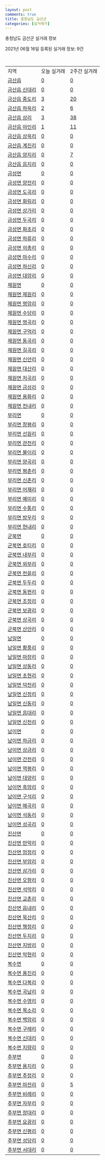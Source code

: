 ```yaml
---
layout: post
comments: true
title: 충청남도 금산군
categories: [실거래가]
---
```


충청남도 금산군 실거래 정보

2021년 06월 16일 등록된 실거래 정보: 9건

<script type="text/javascript">
  google.charts.load('current', {'packages':['corechart']});
  google.charts.setOnLoadCallback(drawChart);

  function drawChart() {
    var data = google.visualization.arrayToDataTable([['거래일', '매매', '전월세', '전매'], ['2021-03', 2, 2, 0], ['2021-04', 16, 7, 3], ['2021-05', 25, 15, 5], ['2021-06', 6, 1, 5]]);

    var options = {
      title: '최근 유형별 거래량 추이',
      legend: { position: 'bottom' }
    };

    var chart = new google.visualization.LineChart(document.getElementById('columnchart_material'));
    chart.draw(data, (options));
  }
</script>

<div id="columnchart_material" style="width: 450px; margin-left: -35px"></div>
<br>
<table class="sortable">
  <tr>
    <td>지역</td>
    <td>오늘 실거래</td>
    <td>2주간 실거래</td>
  </tr>

  
  <tr class="item">
    <td><a href="4471025000.html">금산읍</a></td>
    <td><a href="4471025000.html">0</a></td>
    <td><a href="4471025000.html">0</a></td>
  </tr>
    

  <tr class="item">
    <td><a href="4471025021.html">금산읍 신대리</a></td>
    <td><a href="4471025021.html">0</a></td>
    <td><a href="4471025021.html">0</a></td>
  </tr>
    

  <tr class="item">
    <td><a href="4471025022.html">금산읍 중도리</a></td>
    <td><a href="4471025022.html">3</a></td>
    <td><a href="4471025022.html">20</a></td>
  </tr>
    

  <tr class="item">
    <td><a href="4471025023.html">금산읍 하옥리</a></td>
    <td><a href="4471025023.html">2</a></td>
    <td><a href="4471025023.html">6</a></td>
  </tr>
    

  <tr class="item">
    <td><a href="4471025024.html">금산읍 상리</a></td>
    <td><a href="4471025024.html">3</a></td>
    <td><a href="4471025024.html">38</a></td>
  </tr>
    

  <tr class="item">
    <td><a href="4471025025.html">금산읍 아인리</a></td>
    <td><a href="4471025025.html">1</a></td>
    <td><a href="4471025025.html">11</a></td>
  </tr>
    

  <tr class="item">
    <td><a href="4471025026.html">금산읍 상옥리</a></td>
    <td><a href="4471025026.html">0</a></td>
    <td><a href="4471025026.html">0</a></td>
  </tr>
    

  <tr class="item">
    <td><a href="4471025027.html">금산읍 계진리</a></td>
    <td><a href="4471025027.html">0</a></td>
    <td><a href="4471025027.html">0</a></td>
  </tr>
    

  <tr class="item">
    <td><a href="4471025028.html">금산읍 양지리</a></td>
    <td><a href="4471025028.html">0</a></td>
    <td><a href="4471025028.html">7</a></td>
  </tr>
    

  <tr class="item">
    <td><a href="4471025029.html">금산읍 음지리</a></td>
    <td><a href="4471025029.html">0</a></td>
    <td><a href="4471025029.html">0</a></td>
  </tr>
    

  <tr class="item">
    <td><a href="4471031000.html">금성면</a></td>
    <td><a href="4471031000.html">0</a></td>
    <td><a href="4471031000.html">0</a></td>
  </tr>
    

  <tr class="item">
    <td><a href="4471031021.html">금성면 양전리</a></td>
    <td><a href="4471031021.html">0</a></td>
    <td><a href="4471031021.html">0</a></td>
  </tr>
    

  <tr class="item">
    <td><a href="4471031022.html">금성면 도곡리</a></td>
    <td><a href="4471031022.html">0</a></td>
    <td><a href="4471031022.html">0</a></td>
  </tr>
    

  <tr class="item">
    <td><a href="4471031023.html">금성면 화림리</a></td>
    <td><a href="4471031023.html">0</a></td>
    <td><a href="4471031023.html">0</a></td>
  </tr>
    

  <tr class="item">
    <td><a href="4471031024.html">금성면 상가리</a></td>
    <td><a href="4471031024.html">0</a></td>
    <td><a href="4471031024.html">0</a></td>
  </tr>
    

  <tr class="item">
    <td><a href="4471031025.html">금성면 두곡리</a></td>
    <td><a href="4471031025.html">0</a></td>
    <td><a href="4471031025.html">0</a></td>
  </tr>
    

  <tr class="item">
    <td><a href="4471031026.html">금성면 파초리</a></td>
    <td><a href="4471031026.html">0</a></td>
    <td><a href="4471031026.html">0</a></td>
  </tr>
    

  <tr class="item">
    <td><a href="4471031027.html">금성면 하류리</a></td>
    <td><a href="4471031027.html">0</a></td>
    <td><a href="4471031027.html">0</a></td>
  </tr>
    

  <tr class="item">
    <td><a href="4471031028.html">금성면 의총리</a></td>
    <td><a href="4471031028.html">0</a></td>
    <td><a href="4471031028.html">0</a></td>
  </tr>
    

  <tr class="item">
    <td><a href="4471031029.html">금성면 마수리</a></td>
    <td><a href="4471031029.html">0</a></td>
    <td><a href="4471031029.html">0</a></td>
  </tr>
    

  <tr class="item">
    <td><a href="4471031030.html">금성면 하신리</a></td>
    <td><a href="4471031030.html">0</a></td>
    <td><a href="4471031030.html">0</a></td>
  </tr>
    

  <tr class="item">
    <td><a href="4471031031.html">금성면 대암리</a></td>
    <td><a href="4471031031.html">0</a></td>
    <td><a href="4471031031.html">0</a></td>
  </tr>
    

  <tr class="item">
    <td><a href="4471032000.html">제원면</a></td>
    <td><a href="4471032000.html">0</a></td>
    <td><a href="4471032000.html">0</a></td>
  </tr>
    

  <tr class="item">
    <td><a href="4471032021.html">제원면 제원리</a></td>
    <td><a href="4471032021.html">0</a></td>
    <td><a href="4471032021.html">0</a></td>
  </tr>
    

  <tr class="item">
    <td><a href="4471032022.html">제원면 명암리</a></td>
    <td><a href="4471032022.html">0</a></td>
    <td><a href="4471032022.html">0</a></td>
  </tr>
    

  <tr class="item">
    <td><a href="4471032023.html">제원면 수당리</a></td>
    <td><a href="4471032023.html">0</a></td>
    <td><a href="4471032023.html">0</a></td>
  </tr>
    

  <tr class="item">
    <td><a href="4471032024.html">제원면 명곡리</a></td>
    <td><a href="4471032024.html">0</a></td>
    <td><a href="4471032024.html">0</a></td>
  </tr>
    

  <tr class="item">
    <td><a href="4471032025.html">제원면 구억리</a></td>
    <td><a href="4471032025.html">0</a></td>
    <td><a href="4471032025.html">0</a></td>
  </tr>
    

  <tr class="item">
    <td><a href="4471032026.html">제원면 동곡리</a></td>
    <td><a href="4471032026.html">0</a></td>
    <td><a href="4471032026.html">0</a></td>
  </tr>
    

  <tr class="item">
    <td><a href="4471032027.html">제원면 길곡리</a></td>
    <td><a href="4471032027.html">0</a></td>
    <td><a href="4471032027.html">0</a></td>
  </tr>
    

  <tr class="item">
    <td><a href="4471032028.html">제원면 신안리</a></td>
    <td><a href="4471032028.html">0</a></td>
    <td><a href="4471032028.html">0</a></td>
  </tr>
    

  <tr class="item">
    <td><a href="4471032029.html">제원면 대산리</a></td>
    <td><a href="4471032029.html">0</a></td>
    <td><a href="4471032029.html">0</a></td>
  </tr>
    

  <tr class="item">
    <td><a href="4471032030.html">제원면 저곡리</a></td>
    <td><a href="4471032030.html">0</a></td>
    <td><a href="4471032030.html">0</a></td>
  </tr>
    

  <tr class="item">
    <td><a href="4471032031.html">제원면 금성리</a></td>
    <td><a href="4471032031.html">0</a></td>
    <td><a href="4471032031.html">0</a></td>
  </tr>
    

  <tr class="item">
    <td><a href="4471032032.html">제원면 용화리</a></td>
    <td><a href="4471032032.html">0</a></td>
    <td><a href="4471032032.html">0</a></td>
  </tr>
    

  <tr class="item">
    <td><a href="4471032033.html">제원면 천내리</a></td>
    <td><a href="4471032033.html">0</a></td>
    <td><a href="4471032033.html">0</a></td>
  </tr>
    

  <tr class="item">
    <td><a href="4471033000.html">부리면</a></td>
    <td><a href="4471033000.html">0</a></td>
    <td><a href="4471033000.html">0</a></td>
  </tr>
    

  <tr class="item">
    <td><a href="4471033021.html">부리면 창평리</a></td>
    <td><a href="4471033021.html">0</a></td>
    <td><a href="4471033021.html">0</a></td>
  </tr>
    

  <tr class="item">
    <td><a href="4471033022.html">부리면 선원리</a></td>
    <td><a href="4471033022.html">0</a></td>
    <td><a href="4471033022.html">0</a></td>
  </tr>
    

  <tr class="item">
    <td><a href="4471033023.html">부리면 관천리</a></td>
    <td><a href="4471033023.html">0</a></td>
    <td><a href="4471033023.html">0</a></td>
  </tr>
    

  <tr class="item">
    <td><a href="4471033024.html">부리면 불이리</a></td>
    <td><a href="4471033024.html">0</a></td>
    <td><a href="4471033024.html">0</a></td>
  </tr>
    

  <tr class="item">
    <td><a href="4471033025.html">부리면 양곡리</a></td>
    <td><a href="4471033025.html">0</a></td>
    <td><a href="4471033025.html">0</a></td>
  </tr>
    

  <tr class="item">
    <td><a href="4471033026.html">부리면 평촌리</a></td>
    <td><a href="4471033026.html">0</a></td>
    <td><a href="4471033026.html">0</a></td>
  </tr>
    

  <tr class="item">
    <td><a href="4471033027.html">부리면 신촌리</a></td>
    <td><a href="4471033027.html">0</a></td>
    <td><a href="4471033027.html">0</a></td>
  </tr>
    

  <tr class="item">
    <td><a href="4471033028.html">부리면 어재리</a></td>
    <td><a href="4471033028.html">0</a></td>
    <td><a href="4471033028.html">0</a></td>
  </tr>
    

  <tr class="item">
    <td><a href="4471033029.html">부리면 예미리</a></td>
    <td><a href="4471033029.html">0</a></td>
    <td><a href="4471033029.html">0</a></td>
  </tr>
    

  <tr class="item">
    <td><a href="4471033030.html">부리면 수통리</a></td>
    <td><a href="4471033030.html">0</a></td>
    <td><a href="4471033030.html">0</a></td>
  </tr>
    

  <tr class="item">
    <td><a href="4471033031.html">부리면 방우리</a></td>
    <td><a href="4471033031.html">0</a></td>
    <td><a href="4471033031.html">0</a></td>
  </tr>
    

  <tr class="item">
    <td><a href="4471033032.html">부리면 현내리</a></td>
    <td><a href="4471033032.html">0</a></td>
    <td><a href="4471033032.html">0</a></td>
  </tr>
    

  <tr class="item">
    <td><a href="4471034000.html">군북면</a></td>
    <td><a href="4471034000.html">0</a></td>
    <td><a href="4471034000.html">0</a></td>
  </tr>
    

  <tr class="item">
    <td><a href="4471034021.html">군북면 호티리</a></td>
    <td><a href="4471034021.html">0</a></td>
    <td><a href="4471034021.html">0</a></td>
  </tr>
    

  <tr class="item">
    <td><a href="4471034022.html">군북면 내부리</a></td>
    <td><a href="4471034022.html">0</a></td>
    <td><a href="4471034022.html">0</a></td>
  </tr>
    

  <tr class="item">
    <td><a href="4471034023.html">군북면 외부리</a></td>
    <td><a href="4471034023.html">0</a></td>
    <td><a href="4471034023.html">0</a></td>
  </tr>
    

  <tr class="item">
    <td><a href="4471034024.html">군북면 천을리</a></td>
    <td><a href="4471034024.html">0</a></td>
    <td><a href="4471034024.html">0</a></td>
  </tr>
    

  <tr class="item">
    <td><a href="4471034025.html">군북면 두두리</a></td>
    <td><a href="4471034025.html">0</a></td>
    <td><a href="4471034025.html">0</a></td>
  </tr>
    

  <tr class="item">
    <td><a href="4471034026.html">군북면 동편리</a></td>
    <td><a href="4471034026.html">0</a></td>
    <td><a href="4471034026.html">0</a></td>
  </tr>
    

  <tr class="item">
    <td><a href="4471034027.html">군북면 조정리</a></td>
    <td><a href="4471034027.html">0</a></td>
    <td><a href="4471034027.html">0</a></td>
  </tr>
    

  <tr class="item">
    <td><a href="4471034028.html">군북면 보광리</a></td>
    <td><a href="4471034028.html">0</a></td>
    <td><a href="4471034028.html">0</a></td>
  </tr>
    

  <tr class="item">
    <td><a href="4471034029.html">군북면 상곡리</a></td>
    <td><a href="4471034029.html">0</a></td>
    <td><a href="4471034029.html">0</a></td>
  </tr>
    

  <tr class="item">
    <td><a href="4471034030.html">군북면 산안리</a></td>
    <td><a href="4471034030.html">0</a></td>
    <td><a href="4471034030.html">0</a></td>
  </tr>
    

  <tr class="item">
    <td><a href="4471035000.html">남일면</a></td>
    <td><a href="4471035000.html">0</a></td>
    <td><a href="4471035000.html">0</a></td>
  </tr>
    

  <tr class="item">
    <td><a href="4471035021.html">남일면 황풍리</a></td>
    <td><a href="4471035021.html">0</a></td>
    <td><a href="4471035021.html">0</a></td>
  </tr>
    

  <tr class="item">
    <td><a href="4471035022.html">남일면 마장리</a></td>
    <td><a href="4471035022.html">0</a></td>
    <td><a href="4471035022.html">0</a></td>
  </tr>
    

  <tr class="item">
    <td><a href="4471035023.html">남일면 상동리</a></td>
    <td><a href="4471035023.html">0</a></td>
    <td><a href="4471035023.html">0</a></td>
  </tr>
    

  <tr class="item">
    <td><a href="4471035024.html">남일면 초현리</a></td>
    <td><a href="4471035024.html">0</a></td>
    <td><a href="4471035024.html">0</a></td>
  </tr>
    

  <tr class="item">
    <td><a href="4471035025.html">남일면 덕천리</a></td>
    <td><a href="4471035025.html">0</a></td>
    <td><a href="4471035025.html">0</a></td>
  </tr>
    

  <tr class="item">
    <td><a href="4471035026.html">남일면 신정리</a></td>
    <td><a href="4471035026.html">0</a></td>
    <td><a href="4471035026.html">0</a></td>
  </tr>
    

  <tr class="item">
    <td><a href="4471035027.html">남일면 신동리</a></td>
    <td><a href="4471035027.html">0</a></td>
    <td><a href="4471035027.html">0</a></td>
  </tr>
    

  <tr class="item">
    <td><a href="4471035028.html">남일면 음대리</a></td>
    <td><a href="4471035028.html">0</a></td>
    <td><a href="4471035028.html">0</a></td>
  </tr>
    

  <tr class="item">
    <td><a href="4471035029.html">남일면 신천리</a></td>
    <td><a href="4471035029.html">0</a></td>
    <td><a href="4471035029.html">0</a></td>
  </tr>
    

  <tr class="item">
    <td><a href="4471036000.html">남이면</a></td>
    <td><a href="4471036000.html">0</a></td>
    <td><a href="4471036000.html">0</a></td>
  </tr>
    

  <tr class="item">
    <td><a href="4471036021.html">남이면 하금리</a></td>
    <td><a href="4471036021.html">0</a></td>
    <td><a href="4471036021.html">0</a></td>
  </tr>
    

  <tr class="item">
    <td><a href="4471036022.html">남이면 상금리</a></td>
    <td><a href="4471036022.html">0</a></td>
    <td><a href="4471036022.html">0</a></td>
  </tr>
    

  <tr class="item">
    <td><a href="4471036023.html">남이면 건천리</a></td>
    <td><a href="4471036023.html">0</a></td>
    <td><a href="4471036023.html">0</a></td>
  </tr>
    

  <tr class="item">
    <td><a href="4471036024.html">남이면 역평리</a></td>
    <td><a href="4471036024.html">0</a></td>
    <td><a href="4471036024.html">0</a></td>
  </tr>
    

  <tr class="item">
    <td><a href="4471036025.html">남이면 대양리</a></td>
    <td><a href="4471036025.html">0</a></td>
    <td><a href="4471036025.html">0</a></td>
  </tr>
    

  <tr class="item">
    <td><a href="4471036026.html">남이면 흑암리</a></td>
    <td><a href="4471036026.html">0</a></td>
    <td><a href="4471036026.html">0</a></td>
  </tr>
    

  <tr class="item">
    <td><a href="4471036027.html">남이면 구석리</a></td>
    <td><a href="4471036027.html">0</a></td>
    <td><a href="4471036027.html">0</a></td>
  </tr>
    

  <tr class="item">
    <td><a href="4471036028.html">남이면 매곡리</a></td>
    <td><a href="4471036028.html">0</a></td>
    <td><a href="4471036028.html">0</a></td>
  </tr>
    

  <tr class="item">
    <td><a href="4471036029.html">남이면 석동리</a></td>
    <td><a href="4471036029.html">0</a></td>
    <td><a href="4471036029.html">0</a></td>
  </tr>
    

  <tr class="item">
    <td><a href="4471036030.html">남이면 성곡리</a></td>
    <td><a href="4471036030.html">0</a></td>
    <td><a href="4471036030.html">0</a></td>
  </tr>
    

  <tr class="item">
    <td><a href="4471037000.html">진산면</a></td>
    <td><a href="4471037000.html">0</a></td>
    <td><a href="4471037000.html">0</a></td>
  </tr>
    

  <tr class="item">
    <td><a href="4471037021.html">진산면 만악리</a></td>
    <td><a href="4471037021.html">0</a></td>
    <td><a href="4471037021.html">0</a></td>
  </tr>
    

  <tr class="item">
    <td><a href="4471037022.html">진산면 엄정리</a></td>
    <td><a href="4471037022.html">0</a></td>
    <td><a href="4471037022.html">0</a></td>
  </tr>
    

  <tr class="item">
    <td><a href="4471037023.html">진산면 부암리</a></td>
    <td><a href="4471037023.html">0</a></td>
    <td><a href="4471037023.html">0</a></td>
  </tr>
    

  <tr class="item">
    <td><a href="4471037024.html">진산면 삼가리</a></td>
    <td><a href="4471037024.html">0</a></td>
    <td><a href="4471037024.html">0</a></td>
  </tr>
    

  <tr class="item">
    <td><a href="4471037025.html">진산면 오항리</a></td>
    <td><a href="4471037025.html">0</a></td>
    <td><a href="4471037025.html">0</a></td>
  </tr>
    

  <tr class="item">
    <td><a href="4471037026.html">진산면 석막리</a></td>
    <td><a href="4471037026.html">0</a></td>
    <td><a href="4471037026.html">0</a></td>
  </tr>
    

  <tr class="item">
    <td><a href="4471037027.html">진산면 교촌리</a></td>
    <td><a href="4471037027.html">0</a></td>
    <td><a href="4471037027.html">0</a></td>
  </tr>
    

  <tr class="item">
    <td><a href="4471037028.html">진산면 읍내리</a></td>
    <td><a href="4471037028.html">0</a></td>
    <td><a href="4471037028.html">0</a></td>
  </tr>
    

  <tr class="item">
    <td><a href="4471037029.html">진산면 묵산리</a></td>
    <td><a href="4471037029.html">0</a></td>
    <td><a href="4471037029.html">0</a></td>
  </tr>
    

  <tr class="item">
    <td><a href="4471037030.html">진산면 행정리</a></td>
    <td><a href="4471037030.html">0</a></td>
    <td><a href="4471037030.html">0</a></td>
  </tr>
    

  <tr class="item">
    <td><a href="4471037031.html">진산면 두지리</a></td>
    <td><a href="4471037031.html">0</a></td>
    <td><a href="4471037031.html">0</a></td>
  </tr>
    

  <tr class="item">
    <td><a href="4471037032.html">진산면 지방리</a></td>
    <td><a href="4471037032.html">0</a></td>
    <td><a href="4471037032.html">0</a></td>
  </tr>
    

  <tr class="item">
    <td><a href="4471037033.html">진산면 막현리</a></td>
    <td><a href="4471037033.html">0</a></td>
    <td><a href="4471037033.html">0</a></td>
  </tr>
    

  <tr class="item">
    <td><a href="4471038000.html">복수면</a></td>
    <td><a href="4471038000.html">0</a></td>
    <td><a href="4471038000.html">0</a></td>
  </tr>
    

  <tr class="item">
    <td><a href="4471038021.html">복수면 용진리</a></td>
    <td><a href="4471038021.html">0</a></td>
    <td><a href="4471038021.html">0</a></td>
  </tr>
    

  <tr class="item">
    <td><a href="4471038022.html">복수면 다복리</a></td>
    <td><a href="4471038022.html">0</a></td>
    <td><a href="4471038022.html">0</a></td>
  </tr>
    

  <tr class="item">
    <td><a href="4471038023.html">복수면 곡남리</a></td>
    <td><a href="4471038023.html">0</a></td>
    <td><a href="4471038023.html">0</a></td>
  </tr>
    

  <tr class="item">
    <td><a href="4471038024.html">복수면 수영리</a></td>
    <td><a href="4471038024.html">0</a></td>
    <td><a href="4471038024.html">0</a></td>
  </tr>
    

  <tr class="item">
    <td><a href="4471038025.html">복수면 목소리</a></td>
    <td><a href="4471038025.html">0</a></td>
    <td><a href="4471038025.html">0</a></td>
  </tr>
    

  <tr class="item">
    <td><a href="4471038026.html">복수면 백암리</a></td>
    <td><a href="4471038026.html">0</a></td>
    <td><a href="4471038026.html">0</a></td>
  </tr>
    

  <tr class="item">
    <td><a href="4471038027.html">복수면 구례리</a></td>
    <td><a href="4471038027.html">0</a></td>
    <td><a href="4471038027.html">0</a></td>
  </tr>
    

  <tr class="item">
    <td><a href="4471038028.html">복수면 신대리</a></td>
    <td><a href="4471038028.html">0</a></td>
    <td><a href="4471038028.html">0</a></td>
  </tr>
    

  <tr class="item">
    <td><a href="4471038029.html">복수면 지량리</a></td>
    <td><a href="4471038029.html">0</a></td>
    <td><a href="4471038029.html">0</a></td>
  </tr>
    

  <tr class="item">
    <td><a href="4471039000.html">추부면</a></td>
    <td><a href="4471039000.html">0</a></td>
    <td><a href="4471039000.html">0</a></td>
  </tr>
    

  <tr class="item">
    <td><a href="4471039021.html">추부면 용지리</a></td>
    <td><a href="4471039021.html">0</a></td>
    <td><a href="4471039021.html">0</a></td>
  </tr>
    

  <tr class="item">
    <td><a href="4471039022.html">추부면 추정리</a></td>
    <td><a href="4471039022.html">0</a></td>
    <td><a href="4471039022.html">0</a></td>
  </tr>
    

  <tr class="item">
    <td><a href="4471039023.html">추부면 마전리</a></td>
    <td><a href="4471039023.html">0</a></td>
    <td><a href="4471039023.html">5</a></td>
  </tr>
    

  <tr class="item">
    <td><a href="4471039024.html">추부면 비례리</a></td>
    <td><a href="4471039024.html">0</a></td>
    <td><a href="4471039024.html">0</a></td>
  </tr>
    

  <tr class="item">
    <td><a href="4471039025.html">추부면 자부리</a></td>
    <td><a href="4471039025.html">0</a></td>
    <td><a href="4471039025.html">0</a></td>
  </tr>
    

  <tr class="item">
    <td><a href="4471039026.html">추부면 장대리</a></td>
    <td><a href="4471039026.html">0</a></td>
    <td><a href="4471039026.html">0</a></td>
  </tr>
    

  <tr class="item">
    <td><a href="4471039027.html">추부면 요광리</a></td>
    <td><a href="4471039027.html">0</a></td>
    <td><a href="4471039027.html">0</a></td>
  </tr>
    

  <tr class="item">
    <td><a href="4471039028.html">추부면 신평리</a></td>
    <td><a href="4471039028.html">0</a></td>
    <td><a href="4471039028.html">0</a></td>
  </tr>
    

  <tr class="item">
    <td><a href="4471039029.html">추부면 성당리</a></td>
    <td><a href="4471039029.html">0</a></td>
    <td><a href="4471039029.html">0</a></td>
  </tr>
    

  <tr class="item">
    <td><a href="4471039030.html">추부면 서대리</a></td>
    <td><a href="4471039030.html">0</a></td>
    <td><a href="4471039030.html">0</a></td>
  </tr>
    


</table>


    